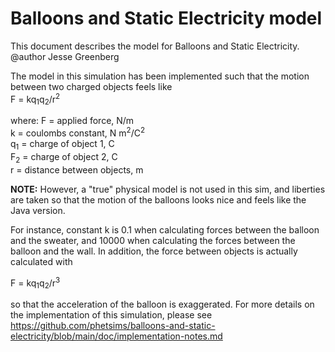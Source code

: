 # Balloons and Static Electricity model

This document describes the model for Balloons and Static Electricity.<br>
@author Jesse Greenberg

The model in this simulation has been implemented such that the motion between two charged objects feels like<br>
F = kq<sub>1</sub>q<sub>2</sub>/r<sup>2</sup><br>

where:
F = applied force, N/m<br>
k = coulombs constant, N m<sup>2</sup>/C<sup>2</sup><br>
q<sub>1</sub> = charge of object 1, C<br>
F<sub>2</sub> = charge of object 2, C<br>
r = distance between objects, m<br>

<b>NOTE:</b>
However, a "true" physical model is not used in this sim, and liberties are taken so that the motion of the balloons
looks nice and feels like the Java version.<br>

For instance, constant k is 0.1 when calculating forces between the balloon and the sweater, and 10000 when calculating
the forces between the balloon and the wall. In addition, the force between objects is actually calculated with<br>

F = kq<sub>1</sub>q<sub>2</sub>/r<sup>3</sup><br>

so that the acceleration of the balloon is exaggerated. For more details on the implementation of this simulation,
please see https://github.com/phetsims/balloons-and-static-electricity/blob/main/doc/implementation-notes.md
